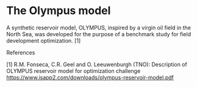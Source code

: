  
# The Olympus model
 
A synthetic reservoir model, OLYMPUS, inspired by a virgin oil field in the North Sea, was developed for the purpose of a benchmark study for field development optimization. [1]

References

[1] R.M. Fonseca, C.R. Geel and O. Leeuwenburgh (TNO):  Description of OLYMPUS reservoir model for optimization challenge
    https://www.isapp2.com/downloads/olympus-reservoir-model.pdf
    
